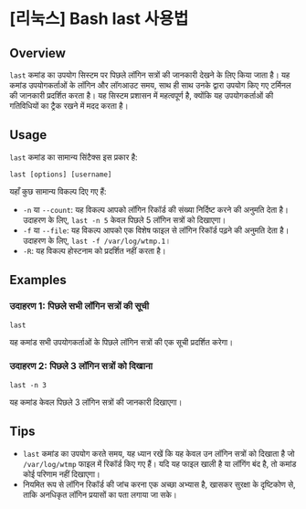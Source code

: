 # [리눅스] Bash last 사용법

## Overview
`last` कमांड का उपयोग सिस्टम पर पिछले लॉगिन सत्रों की जानकारी देखने के लिए किया जाता है। यह कमांड उपयोगकर्ताओं के लॉगिन और लॉगआउट समय, साथ ही साथ उनके द्वारा उपयोग किए गए टर्मिनल की जानकारी प्रदर्शित करता है। यह सिस्टम प्रशासन में महत्वपूर्ण है, क्योंकि यह उपयोगकर्ताओं की गतिविधियों का ट्रैक रखने में मदद करता है।

## Usage
`last` कमांड का सामान्य सिंटैक्स इस प्रकार है:

```
last [options] [username]
```

यहाँ कुछ सामान्य विकल्प दिए गए हैं:

- `-n` या `--count`: यह विकल्प आपको लॉगिन रिकॉर्ड की संख्या निर्दिष्ट करने की अनुमति देता है। उदाहरण के लिए, `last -n 5` केवल पिछले 5 लॉगिन सत्रों को दिखाएगा।
- `-f` या `--file`: यह विकल्प आपको एक विशेष फाइल से लॉगिन रिकॉर्ड पढ़ने की अनुमति देता है। उदाहरण के लिए, `last -f /var/log/wtmp.1`।
- `-R`: यह विकल्प होस्टनाम को प्रदर्शित नहीं करता है।

## Examples
### उदाहरण 1: पिछले सभी लॉगिन सत्रों की सूची
```
last
```
यह कमांड सभी उपयोगकर्ताओं के पिछले लॉगिन सत्रों की एक सूची प्रदर्शित करेगा।

### उदाहरण 2: पिछले 3 लॉगिन सत्रों को दिखाना
```
last -n 3
```
यह कमांड केवल पिछले 3 लॉगिन सत्रों की जानकारी दिखाएगा।

## Tips
- `last` कमांड का उपयोग करते समय, यह ध्यान रखें कि यह केवल उन लॉगिन सत्रों को दिखाता है जो `/var/log/wtmp` फाइल में रिकॉर्ड किए गए हैं। यदि यह फाइल खाली है या लॉगिंग बंद है, तो कमांड कोई परिणाम नहीं दिखाएगा।
- नियमित रूप से लॉगिन रिकॉर्ड की जांच करना एक अच्छा अभ्यास है, खासकर सुरक्षा के दृष्टिकोण से, ताकि अनधिकृत लॉगिन प्रयासों का पता लगाया जा सके।